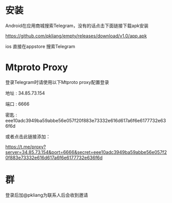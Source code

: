 # 安装
Android在应用商城搜索Telegram，没有的话点击下面链接下载apk安装

https://github.com/pkliang/empty/releases/download/v1.0/app.apk


ios 直接在appstore 搜索Telegram

# Mtproto Proxy
登录Telegram时请使用以下Mtproto proxy配置登录

 地址   : 34.85.73.154
 
 端口   : 6666
 
 密匙   : eee10adc3949ba59abbe56e057f20f883e73332e616d617a6f6e6177732e636f6d
 
或者点击此链接添加：

https://t.me/proxy?server=34.85.73.154&port=6666&secret=eee10adc3949ba59abbe56e057f20f883e73332e616d617a6f6e6177732e636f6d

# 群
登录后加@pkliang为联系人后会收到邀请
